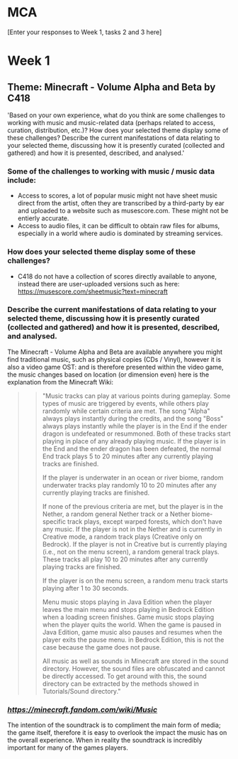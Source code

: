 # MCA
\[Enter your responses to Week 1, tasks 2 and 3 here\]

# Week 1
## Theme: Minecraft - Volume Alpha and Beta by C418 

'Based on your own experience, what do you think are some challenges to working with music and music-related data (perhaps related to access, curation, distribution, etc.)? How does your selected theme display some of these challenges? Describe the current manifestations of data relating to your selected theme, discussing how it is presently curated (collected and gathered) and how it is presented, described, and analysed.'

### Some of the challenges to working with music / music data include:
- Access to scores, a lot of popular music might not have sheet music direct from the artist, often they are transcribed by a third-party by ear and uploaded to a website such as musescore.com. These might not be entierly accurate.
- Access to audio files, it can be difficult to obtain raw files for albums, especially in a world where audio is dominated by streaming services.

### How does your selected theme display some of these challenges?
- C418 do not have a collection of scores directly available to anyone, instead there are user-uploaded versions such as here: https://musescore.com/sheetmusic?text=minecraft


### Describe the current manifestations of data relating to your selected theme, discussing how it is presently curated (collected and gathered) and how it is presented, described, and analysed.

The Minecraft - Volume Alpha and Beta are available anywhere you might find traditional music, such as physical copies (CDs / Vinyl), however it is also a video game OST: and is therefore presented within the video game, the music changes based on location (or dimension even) here is the explanation from the Minecraft Wiki:

>> "Music tracks can play at various points during gameplay. Some types of music are triggered by events, while others play randomly while certain criteria are met. The song "Alpha" always plays instantly during the credits, and the song "Boss" always plays instantly while the player is in the End if the ender dragon is undefeated or resummoned. Both of these tracks start playing in place of any already playing music. If the player is in the End and the ender dragon has been defeated, the normal End track plays 5 to 20 minutes after any currently playing tracks are finished.
>>
>>If the player is underwater in an ocean or river biome, random underwater tracks play randomly 10 to 20 minutes after any currently playing tracks are finished.
>>
>> If none of the previous criteria are met, but the player is in the Nether, a random general Nether track or a Nether biome-specific track plays, except warped forests, which don't have any music. If the player is not in the Nether and is currently in Creative mode, a random track plays (Creative only on Bedrock). If the player is not in Creative but is currently playing (i.e., not on the menu screen), a random general track plays. These tracks all play 10 to 20 minutes after any currently playing tracks are finished.
>>
>> If the player is on the menu screen, a random menu track starts playing after 1 to 30 seconds.
>>
>> Menu music stops playing in Java Edition when the player leaves the main menu and stops playing in Bedrock Edition when a loading screen finishes. Game music stops playing when the player quits the world. When the game is paused in Java Edition, game music also pauses and resumes when the player exits the pause menu. in Bedrock Edition, this is not the case because the game does not pause.
>>
>> All music as well as sounds in Minecraft are stored in the sound directory. However, the sound files are obfuscated and cannot be directly accessed. To get around with this, the sound directory can be extracted by the methods showed in Tutorials/Sound directory.‌"

### _https://minecraft.fandom.com/wiki/Music_

The intention of the soundtrack is to compliment the main form of media; the game itself, therefore it is easy to overlook the impact the music has on the overall experience. When in reality the soundtrack is incredibly important for many of the games players. 


